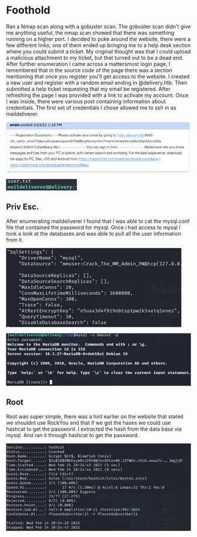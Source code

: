 # Foothold

Ran a Nmap scan along with a gobuster scan. The gobuster scan didn't give me anything useful, the nmap scan showed that there was something running on a higher port. I decided to poke around the website, there were a few different links, one of them ended up bringing me to a help desk section where you could submit a ticket. My original thought was that I could upload a malicious attachment to my ticket, but that turned out to be a dead end. After further enumeration I came across a mattersmost login page, I remembered that in the source code of the page there was a section mentioning that once you register you'll get access to the website. I created a new user and register with a random email ending in @delivery.htb. Then submitted a help ticket requesting that my email be registered. After refreshing the page I was provided with a link to activate my account. Once I was inside, there were various post containing information about credentials. The first set of credentials I chose allowed me to ssh in as maildeliverer.


![Registration.png](/delivery/images/registration.png)

![SSH](/delivery/images/user.png)

## Priv Esc.

After enumerating maildeliverer I found that I was able to cat the mysql.conf file that contained the password for mysql. Once i had access to mysql I took a look at the databases and was able to pull all the user information from it. 

![SQL](/delivery/images/sqlsettings.png)

![SQL-Login](/delivery/images/sqllogin.png)

## Root

Root was super simple, there was a hint eariler on the website that stated we shouldnt use RockYou and that if we got the hases we could use hashcat to get the password. I extracted the hash from the data base via mysql. And ran it through hashcat to get the password.

![Hashcat](/delivery/images/hashcat.png)
